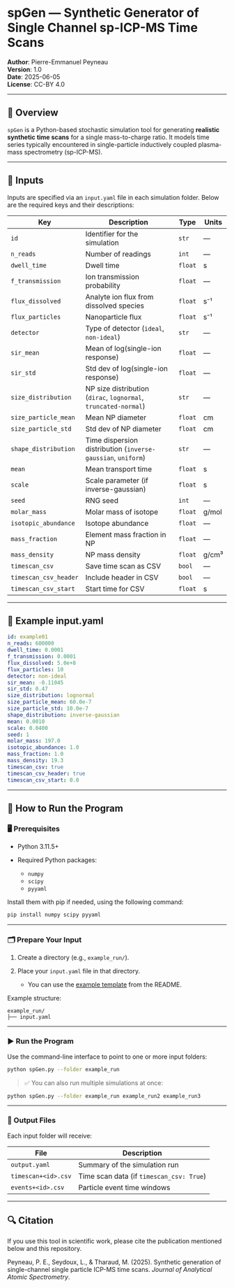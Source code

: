 # spGen — Synthetic Generator of Single Channel sp-ICP-MS Time Scans

**Author**: Pierre-Emmanuel Peyneau  
**Version**: 1.0  
**Date**: 2025-06-05  
**License**: CC-BY 4.0

---

## 🧪 Overview

`spGen` is a Python-based stochastic simulation tool for generating **realistic synthetic time scans** for a single mass-to-charge ratio. It models time series typically encountered in single-particle inductively coupled plasma-mass spectrometry (sp-ICP-MS).

---

## 📁 Inputs

Inputs are specified via an `input.yaml` file in each simulation folder. Below are the required keys and their descriptions:

| Key | Description | Type | Units |
|-----|-------------|------|-------|
| `id` | Identifier for the simulation | `str` | — |
| `n_reads` | Number of readings | `int` | — |
| `dwell_time` | Dwell time | `float` | s |
| `f_transmission` | Ion transmission probability | `float` | — |
| `flux_dissolved` | Analyte ion flux from dissolved species | `float` | s⁻¹ |
| `flux_particles` | Nanoparticle flux | `float` | s⁻¹ |
| `detector` | Type of detector (`ideal`, `non-ideal`) | `str` | — |
| `sir_mean` | Mean of log(single-ion response) | `float` | — |
| `sir_std` | Std dev of log(single-ion response) | `float` | — |
| `size_distribution` | NP size distribution (`dirac`, `lognormal`, `truncated-normal`) | `str` | — |
| `size_particle_mean` | Mean NP diameter | `float` | cm |
| `size_particle_std` | Std dev of NP diameter | `float` | cm |
| `shape_distribution` | Time dispersion distribution (`inverse-gaussian`, `uniform`) | `str` | — |
| `mean` | Mean transport time | `float` | s |
| `scale` | Scale parameter (if inverse-gaussian) | `float` | s |
| `seed` | RNG seed | `int` | — |
| `molar_mass` | Molar mass of isotope | `float` | g/mol |
| `isotopic_abundance` | Isotope abundance | `float` | — |
| `mass_fraction` | Element mass fraction in NP | `float` | — |
| `mass_density` | NP mass density | `float` | g/cm³ |
| `timescan_csv` | Save time scan as CSV | `bool` | — |
| `timescan_csv_header` | Include header in CSV | `bool` | — |
| `timescan_csv_start` | Start time for CSV | `float` | s |

---

## 📝 Example input.yaml

```yaml
id: example01
n_reads: 600000
dwell_time: 0.0001
f_transmission: 0.0001
flux_dissolved: 5.0e+8
flux_particles: 10
detector: non-ideal
sir_mean: -0.11045
sir_std: 0.47
size_distribution: lognormal
size_particle_mean: 60.0e-7
size_particle_std: 10.0e-7
shape_distribution: inverse-gaussian
mean: 0.0010
scale: 0.0400
seed: 1
molar_mass: 197.0
isotopic_abundance: 1.0
mass_fraction: 1.0
mass_density: 19.3
timescan_csv: true
timescan_csv_header: true
timescan_csv_start: 0.0
```
---

## 🚀 How to Run the Program

### 🖥️ Prerequisites

* Python 3.11.5+
* Required Python packages:

  * `numpy`
  * `scipy`
  * `pyyaml`

Install them with pip if needed, using the following command:

```bash
pip install numpy scipy pyyaml
```

---

### 🗂️ Prepare Your Input

1. Create a directory (e.g., `example_run/`).
2. Place your `input.yaml` file in that directory.

   * You can use the [example template](#-example-inputyaml) from the README.

Example structure:

```
example_run/
├── input.yaml
```

---

### ▶️ Run the Program

Use the command-line interface to point to one or more input folders:

```bash
python spGen.py --folder example_run
```

> ✅ You can also run multiple simulations at once:

```bash
python spGen.py --folder example_run example_run2 example_run3
```

---

### 📂 Output Files

Each input folder will receive:

| File                | Description                              |
| ------------------- | ---------------------------------------- |
| `output.yaml`       | Summary of the simulation run            |
| `timescan+<id>.csv` | Time scan data (if `timescan_csv: True`) |
| `events+<id>.csv`   | Particle event time windows              |

----

## 🔍 Citation

If you use this tool in scientific work, please cite the publication mentioned below and this repository.

Peyneau, P. E., Seydoux, L., & Tharaud, M. (2025). Synthetic generation of single-channel single particle ICP-MS time scans. _Journal of Analytical Atomic Spectrometry_.
